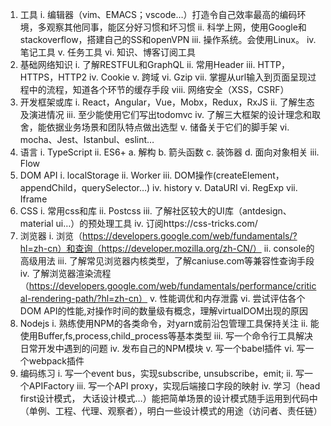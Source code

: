 1.	工具
i.	编辑器（vim、EMACS；vscode…）打造令自己效率最高的编码环境，多观察其他同事，能区分好习惯和坏习惯
ii.	科学上网，使用Google和stackoverflow，搭建自己的SS和openVPN
iii.	操作系统。会使用Linux。
iv.	笔记工具
v.	任务工具
vi.	知识、博客订阅工具
2.	基础网络知识
i.	了解RESTFUL和GraphQL
ii.	常用Header
iii.	HTTP，HTTPS，HTTP2
iv.	Cookie
v.	跨域
vi.	Gzip
vii.	掌握从url输入到页面呈现过程中的流程，知道各个环节的缓存手段
viii.	网络安全（XSS，CSRF）
3.	开发框架或库
i.	React，Angular，Vue，Mobx，Redux，RxJS
ii.	了解生态及演进情况
iii.	至少能使用它们写出todomvc
iv.	了解三大框架的设计理念和取舍，能依据业务场景和团队特点做出选型
v.	储备关于它们的脚手架
vi.	mocha、Jest、Istanbul、eslint…
4.	语言
i.	TypeScript
ii.	ES6+
a.	解构
b.	箭头函数
c.	装饰器
d.	面向对象相关
iii.	Flow
5.	DOM API
i.	localStorage
ii.	Worker
iii.	DOM操作(createElement，appendChild，querySelector…)
iv.	history
v.	DataURI
vi.	RegExp
vii.	Iframe
6.	CSS
i.	常用css和库
ii.	Postcss
iii.	了解社区较大的UI库（antdesign、material ui…）的预处理工具
iv.	订阅https://css-tricks.com/
7.	浏览器
i.	浏览（https://developers.google.com/web/fundamentals/?hl=zh-cn）和查询（https://developer.mozilla.org/zh-CN/）
ii.	console的高级用法
iii.	了解常见浏览器内核类型，了解caniuse.com等兼容性查询手段
iv.	了解浏览器渲染流程（https://developers.google.com/web/fundamentals/performance/critical-rendering-path/?hl=zh-cn）
v.	性能调优和内存泄露
vi.	尝试评估各个DOM API的性能,对操作时间的数量级有概念，理解virtualDOM出现的原因
8.	Nodejs
i.	熟练使用NPM的各类命令，对yarn或前沿包管理工具保持关注
ii.	能使用Buffer,fs,process,child_process等基本类型
iii.	写一个命令行工具解决日常开发中遇到的问题
iv.	发布自己的NPM模块
v.	写一个babel插件
vi.	写一个webpack插件
9.	编码练习
i.	写一个event bus，实现subscribe, unsubscribe，emit;
ii.	写一个APIFactory
iii.	写一个API proxy，实现后端接口字段的映射
iv.	学习（head first设计模式， 大话设计模式…）能把简单场景的设计模式随手运用到代码中（单例、工程、代理、观察者），明白一些设计模式的用途（访问者、责任链）


